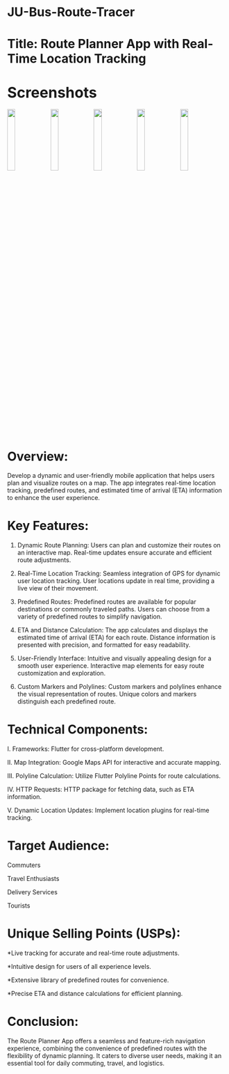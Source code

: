 # JU-Bus-Route-Tracer

# Title: Route Planner App with Real-Time Location Tracking

# <span style="font-size:larger;">Screenshots</span>
  <img width="19%" src="https://github.com/asifjahan1/JU-Bus-Route-Tracer/assets/54774661/ced67693-a3ba-491d-85fb-b512e62a07df"> <img width="19%" src="https://github.com/asifjahan1/JU-Bus-Route-Tracer/assets/54774661/499d239f-77fa-4df0-870b-095a97ccb272"> <img width="19%" src="https://github.com/asifjahan1/JU-Bus-Route-Tracer/assets/54774661/d72b4219-10aa-4e7e-9ab3-a0a7dd534196"> <img width="19%" src=https://github.com/asifjahan1/JU-Bus-Route-Tracer/assets/54774661/5813c472-d10d-494b-af59-149797fef24a> <img width="19%" src="https://github.com/asifjahan1/JU-Bus-Route-Tracer/assets/54774661/7e05b92b-3be8-4f85-a0af-3549cdb574a5">

# Overview:
Develop a dynamic and user-friendly mobile application that helps users plan and visualize routes on a map. The app integrates real-time location tracking, predefined routes, and estimated time of arrival (ETA) information to enhance the user experience.

# Key Features:

 1. Dynamic Route Planning:
Users can plan and customize their routes on an interactive map.
Real-time updates ensure accurate and efficient route adjustments.

2. Real-Time Location Tracking:
Seamless integration of GPS for dynamic user location tracking.
User locations update in real time, providing a live view of their movement.

3. Predefined Routes:
Predefined routes are available for popular destinations or commonly traveled paths.
Users can choose from a variety of predefined routes to simplify navigation.

4. ETA and Distance Calculation:
The app calculates and displays the estimated time of arrival (ETA) for each route.
Distance information is presented with precision, and formatted for easy readability.

5. User-Friendly Interface:
Intuitive and visually appealing design for a smooth user experience.
Interactive map elements for easy route customization and exploration.

6. Custom Markers and Polylines:
Custom markers and polylines enhance the visual representation of routes.
Unique colors and markers distinguish each predefined route.

# Technical Components:

I. Frameworks: Flutter for cross-platform development.

II. Map Integration: Google Maps API for interactive and accurate mapping.

III. Polyline Calculation: Utilize Flutter Polyline Points for route calculations.

IV. HTTP Requests: HTTP package for fetching data, such as ETA information.

V. Dynamic Location Updates: Implement location plugins for real-time tracking.

# Target Audience:

Commuters

Travel Enthusiasts

Delivery Services

Tourists

# Unique Selling Points (USPs):

*Live tracking for accurate and real-time route adjustments.

*Intuitive design for users of all experience levels.

*Extensive library of predefined routes for convenience.

*Precise ETA and distance calculations for efficient planning.

# Conclusion:

The Route Planner App offers a seamless and feature-rich navigation experience, combining the convenience of predefined routes with the flexibility of dynamic planning. It caters to diverse user needs, making it an essential tool for daily commuting, travel, and logistics.
